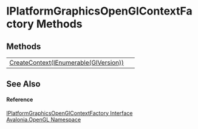 # IPlatformGraphicsOpenGlContextFactory Methods




## Methods
<table>
<tr>
<td><a href="M_Avalonia_OpenGL_IPlatformGraphicsOpenGlContextFactory_CreateContext">CreateContext(IEnumerable(GlVersion))</a></td>
<td> </td>
</tr>
</table>

## See Also


#### Reference
<a href="T_Avalonia_OpenGL_IPlatformGraphicsOpenGlContextFactory">IPlatformGraphicsOpenGlContextFactory Interface</a>  
<a href="N_Avalonia_OpenGL">Avalonia.OpenGL Namespace</a>  
